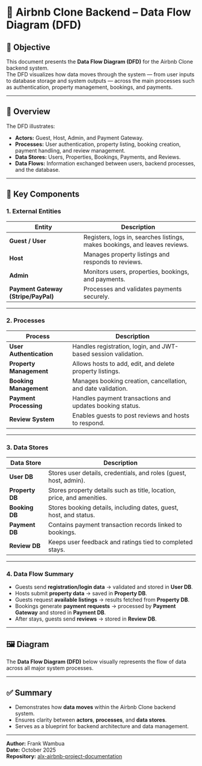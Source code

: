 # 🔄 Airbnb Clone Backend – Data Flow Diagram (DFD)

## 🎯 Objective
This document presents the **Data Flow Diagram (DFD)** for the Airbnb Clone backend system.  
The DFD visualizes how data moves through the system — from user inputs to database storage and system outputs — across the main processes such as authentication, property management, bookings, and payments.

---

## 🧩 Overview
The DFD illustrates:
- **Actors:** Guest, Host, Admin, and Payment Gateway.  
- **Processes:** User authentication, property listing, booking creation, payment handling, and review management.  
- **Data Stores:** Users, Properties, Bookings, Payments, and Reviews.  
- **Data Flows:** Information exchanged between users, backend processes, and the database.

---

## 🧠 Key Components

### **1. External Entities**
| Entity | Description |
|---------|-------------|
| **Guest / User** | Registers, logs in, searches listings, makes bookings, and leaves reviews. |
| **Host** | Manages property listings and responds to reviews. |
| **Admin** | Monitors users, properties, bookings, and payments. |
| **Payment Gateway (Stripe/PayPal)** | Processes and validates payments securely. |

---

### **2. Processes**
| Process | Description |
|----------|-------------|
| **User Authentication** | Handles registration, login, and JWT-based session validation. |
| **Property Management** | Allows hosts to add, edit, and delete property listings. |
| **Booking Management** | Manages booking creation, cancellation, and date validation. |
| **Payment Processing** | Handles payment transactions and updates booking status. |
| **Review System** | Enables guests to post reviews and hosts to respond. |

---

### **3. Data Stores**
| Data Store | Description |
|-------------|-------------|
| **User DB** | Stores user details, credentials, and roles (guest, host, admin). |
| **Property DB** | Stores property details such as title, location, price, and amenities. |
| **Booking DB** | Stores booking details, including dates, guest, host, and status. |
| **Payment DB** | Contains payment transaction records linked to bookings. |
| **Review DB** | Keeps user feedback and ratings tied to completed stays. |

---

### **4. Data Flow Summary**
- Guests send **registration/login data** → validated and stored in **User DB**.  
- Hosts submit **property data** → saved in **Property DB**.  
- Guests request **available listings** → results fetched from **Property DB**.  
- Bookings generate **payment requests** → processed by **Payment Gateway** and stored in **Payment DB**.  
- After stays, guests send **reviews** → stored in **Review DB**.

---

## 🖼️ Diagram
The **Data Flow Diagram (DFD)** below visually represents the flow of data across all major system processes.

---

## ✅ Summary
- Demonstrates how **data moves** within the Airbnb Clone backend system.  
- Ensures clarity between **actors**, **processes**, and **data stores**.  
- Serves as a blueprint for backend architecture and data management.

---

**Author:** Frank Wambua  
**Date:** October 2025  
**Repository:** [alx-airbnb-project-documentation](https://github.com/s-pins/alx-airbnb-project-documentation)
